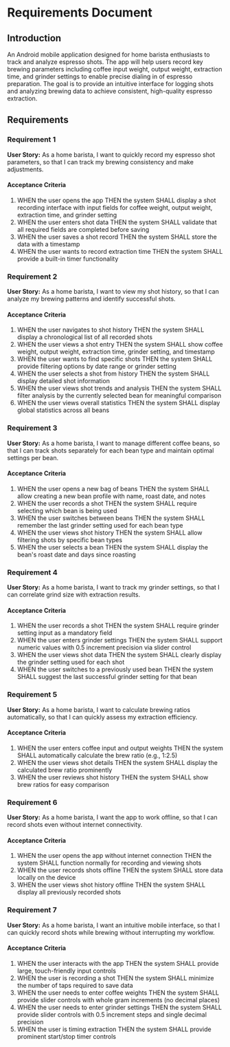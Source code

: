 # Requirements Document

## Introduction

An Android mobile application designed for home barista enthusiasts to track and analyze espresso shots. The app will help users record key brewing parameters including coffee input weight, output weight, extraction time, and grinder settings to enable precise dialing in of espresso preparation. The goal is to provide an intuitive interface for logging shots and analyzing brewing data to achieve consistent, high-quality espresso extraction.

## Requirements

### Requirement 1

**User Story:** As a home barista, I want to quickly record my espresso shot parameters, so that I can track my brewing consistency and make adjustments.

#### Acceptance Criteria

1. WHEN the user opens the app THEN the system SHALL display a shot recording interface with input fields for coffee weight, output weight, extraction time, and grinder setting
2. WHEN the user enters shot data THEN the system SHALL validate that all required fields are completed before saving
3. WHEN the user saves a shot record THEN the system SHALL store the data with a timestamp
4. WHEN the user wants to record extraction time THEN the system SHALL provide a built-in timer functionality

### Requirement 2

**User Story:** As a home barista, I want to view my shot history, so that I can analyze my brewing patterns and identify successful shots.

#### Acceptance Criteria

1. WHEN the user navigates to shot history THEN the system SHALL display a chronological list of all recorded shots
2. WHEN the user views a shot entry THEN the system SHALL show coffee weight, output weight, extraction time, grinder setting, and timestamp
3. WHEN the user wants to find specific shots THEN the system SHALL provide filtering options by date range or grinder setting
4. WHEN the user selects a shot from history THEN the system SHALL display detailed shot information
5. WHEN the user views shot trends and analysis THEN the system SHALL filter analysis by the currently selected bean for meaningful comparison
6. WHEN the user views overall statistics THEN the system SHALL display global statistics across all beans

### Requirement 3

**User Story:** As a home barista, I want to manage different coffee beans, so that I can track shots separately for each bean type and maintain optimal settings per bean.

#### Acceptance Criteria

1. WHEN the user opens a new bag of beans THEN the system SHALL allow creating a new bean profile with name, roast date, and notes
2. WHEN the user records a shot THEN the system SHALL require selecting which bean is being used
3. WHEN the user switches between beans THEN the system SHALL remember the last grinder setting used for each bean type
4. WHEN the user views shot history THEN the system SHALL allow filtering shots by specific bean types
5. WHEN the user selects a bean THEN the system SHALL display the bean's roast date and days since roasting

### Requirement 4

**User Story:** As a home barista, I want to track my grinder settings, so that I can correlate grind size with extraction results.

#### Acceptance Criteria

1. WHEN the user records a shot THEN the system SHALL require grinder setting input as a mandatory field
2. WHEN the user enters grinder settings THEN the system SHALL support numeric values with 0.5 increment precision via slider control
3. WHEN the user views shot data THEN the system SHALL clearly display the grinder setting used for each shot
4. WHEN the user switches to a previously used bean THEN the system SHALL suggest the last successful grinder setting for that bean

### Requirement 5

**User Story:** As a home barista, I want to calculate brewing ratios automatically, so that I can quickly assess my extraction efficiency.

#### Acceptance Criteria

1. WHEN the user enters coffee input and output weights THEN the system SHALL automatically calculate the brew ratio (e.g., 1:2.5)
2. WHEN the user views shot details THEN the system SHALL display the calculated brew ratio prominently
3. WHEN the user reviews shot history THEN the system SHALL show brew ratios for easy comparison

### Requirement 6

**User Story:** As a home barista, I want the app to work offline, so that I can record shots even without internet connectivity.

#### Acceptance Criteria

1. WHEN the user opens the app without internet connection THEN the system SHALL function normally for recording and viewing shots
2. WHEN the user records shots offline THEN the system SHALL store data locally on the device
3. WHEN the user views shot history offline THEN the system SHALL display all previously recorded shots

### Requirement 7

**User Story:** As a home barista, I want an intuitive mobile interface, so that I can quickly record shots while brewing without interrupting my workflow.

#### Acceptance Criteria

1. WHEN the user interacts with the app THEN the system SHALL provide large, touch-friendly input controls
2. WHEN the user is recording a shot THEN the system SHALL minimize the number of taps required to save data
3. WHEN the user needs to enter coffee weights THEN the system SHALL provide slider controls with whole gram increments (no decimal places)
4. WHEN the user needs to enter grinder settings THEN the system SHALL provide slider controls with 0.5 increment steps and single decimal precision
5. WHEN the user is timing extraction THEN the system SHALL provide prominent start/stop timer controls